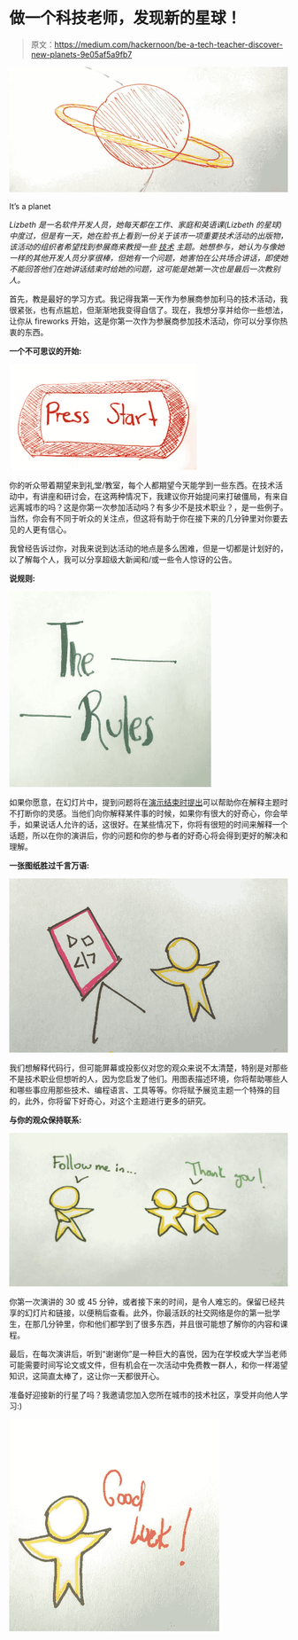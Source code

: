 # 做一个科技老师，发现新的星球！

> 原文：<https://medium.com/hackernoon/be-a-tech-teacher-discover-new-planets-9e05af5a9fb7>

![](img/37127eadb52d0f3e59492aa579f5ac96.png)

It’s a planet

*Lizbeth 是一名软件开发人员，她每天都在工作、家庭和英语课(Lizbeth 的星球)中度过，但是有一天，她在脸书上看到一份关于该市一项重要技术活动的出版物，该活动的组织者希望找到参展商来教授一些* [*技术*](https://hackernoon.com/tagged/technology) *主题。她想参与，她认为与像她一样的其他开发人员分享很棒，但她有一个问题，她害怕在公共场合讲话，即使她不能回答他们在她讲话结束时给她的问题，这可能是她第一次也是最后一次教别人。*

首先，教是最好的学习方式。我记得我第一天作为参展商参加利马的技术活动，我很紧张，也有点尴尬，但渐渐地我变得自信了。现在，我想分享并给你一些想法，让你从 fireworks 开始，这是你第一次作为参展商参加技术活动，你可以分享你热衷的东西。

**一个不可思议的开始:**

![](img/bb8bcb2b22f72e56b7098853d65f5d4a.png)

你的听众带着期望来到礼堂/教室，每个人都期望今天能学到一些东西。在技术活动中，有讲座和研讨会，在这两种情况下，我建议你开始提问来打破僵局，有来自远离城市的吗？这是你第一次参加活动吗？有多少不是技术职业？，是一些例子。当然，你会有不同于听众的关注点，但这将有助于你在接下来的几分钟里对你要去见的人更有信心。

我曾经告诉过你，对我来说到达活动的地点是多么困难，但是一切都是计划好的，以了解每个人，我可以分享超级大新闻和/或一些令人惊讶的公告。

**说规则:**

![](img/0a2db79ea753f760adcfd1db8cfe8449.png)

如果你愿意，在幻灯片中，提到问题将在[演示结束时提出](https://hackernoon.com/tagged/presentation)可以帮助你在解释主题时不打断你的灵感。当他们向你解释某件事的时候，如果你有很大的好奇心，你会举手，如果说话人允许的话，这很好。在某些情况下，你将有很短的时间来解释一个话题，所以在你的演讲后，你的问题和你的参与者的好奇心将会得到更好的解决和理解。

**一张图纸胜过千言万语:**

![](img/3ded6e0f548985750b19e0a98e413ebc.png)

我们想解释代码行，但可能屏幕或投影仪对您的观众来说不太清楚，特别是对那些不是技术职业但想听的人，因为您启发了他们。用图表描述环境，你将帮助哪些人和哪些事应用那些技术、编程语言、工具等等。你将赋予展览主题一个特殊的目的，此外，你将留下好奇心，对这个主题进行更多的研究。

**与你的观众保持联系:**

![](img/a40612429a7b01c5648f4b969b3927e7.png)

你第一次演讲的 30 或 45 分钟，或者接下来的时间，是令人难忘的。保留已经共享的幻灯片和链接，以便稍后查看。此外，你最活跃的社交网络是你的第一批学生，在那几分钟里，你和他们都学到了很多东西，并且很可能想了解你的内容和课程。

最后，在每次演讲后，听到“谢谢你”是一种巨大的喜悦，因为在学校或大学当老师可能需要时间写论文或文件，但有机会在一次活动中免费教一群人，和你一样渴望知识，这简直太棒了，这让你一天都很开心。

准备好迎接新的行星了吗？我邀请您加入您所在城市的技术社区，享受并向他人学习:)

![](img/9492f66ae924300eedfd7f51aeb86c1b.png)